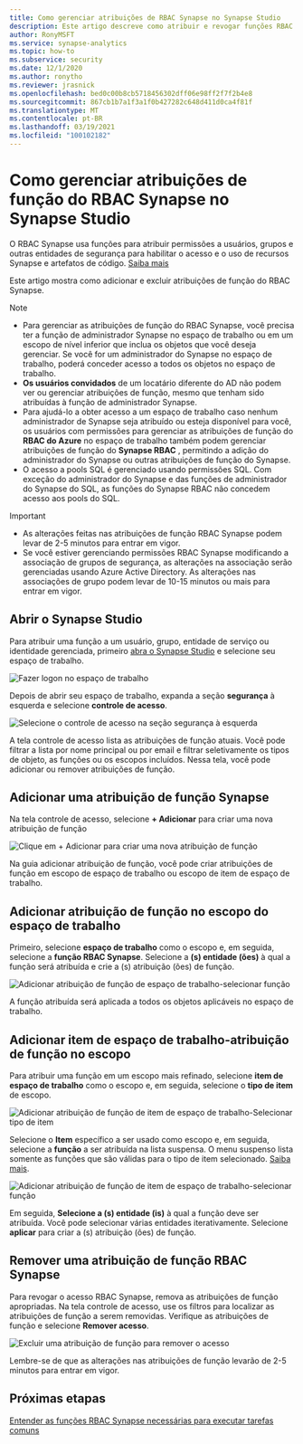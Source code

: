 ```yaml
---
title: Como gerenciar atribuições de RBAC Synapse no Synapse Studio
description: Este artigo descreve como atribuir e revogar funções RBAC Synapse para entidades de segurança do AAD
author: RonyMSFT
ms.service: synapse-analytics
ms.topic: how-to
ms.subservice: security
ms.date: 12/1/2020
ms.author: ronytho
ms.reviewer: jrasnick
ms.openlocfilehash: bed0c00b8cb5718456302dff06e98ff2f7f2b4e8
ms.sourcegitcommit: 867cb1b7a1f3a1f0b427282c648d411d0ca4f81f
ms.translationtype: MT
ms.contentlocale: pt-BR
ms.lasthandoff: 03/19/2021
ms.locfileid: "100102182"
---
```

# <a name="how-to-manage-synapse-rbac-role-assignments-in-synapse-studio"></a>Como gerenciar atribuições de função do RBAC Synapse no Synapse Studio

O RBAC Synapse usa funções para atribuir permissões a usuários, grupos e outras entidades de segurança para habilitar o acesso e o uso de recursos Synapse e artefatos de código.  [Saiba mais](./synapse-workspace-synapse-rbac.md)

Este artigo mostra como adicionar e excluir atribuições de função do RBAC Synapse.

>[!Note]
>- Para gerenciar as atribuições de função do RBAC Synapse, você precisa ter a função de administrador Synapse no espaço de trabalho ou em um escopo de nível inferior que inclua os objetos que você deseja gerenciar. Se você for um administrador do Synapse no espaço de trabalho, poderá conceder acesso a todos os objetos no espaço de trabalho. 
>- **Os usuários convidados** de um locatário diferente do AD não podem ver ou gerenciar atribuições de função, mesmo que tenham sido atribuídas à função de administrador Synapse.
>- Para ajudá-lo a obter acesso a um espaço de trabalho caso nenhum administrador de Synapse seja atribuído ou esteja disponível para você, os usuários com permissões para gerenciar as atribuições de função do **RBAC do Azure** no espaço de trabalho também podem gerenciar atribuições de função do **Synapse RBAC** , permitindo a adição do administrador do Synapse ou outras atribuições de função do Synapse.
>- O acesso a pools SQL é gerenciado usando permissões SQL.  Com exceção do administrador do Synapse e das funções de administrador do Synapse do SQL, as funções do Synapse RBAC não concedem acesso aos pools do SQL.

>[!important]
>- As alterações feitas nas atribuições de função RBAC Synapse podem levar de 2-5 minutos para entrar em vigor. 
>- Se você estiver gerenciando permissões RBAC Synapse modificando a associação de grupos de segurança, as alterações na associação serão gerenciadas usando Azure Active Directory.  As alterações nas associações de grupo podem levar de 10-15 minutos ou mais para entrar em vigor.

## <a name="open-synapse-studio"></a>Abrir o Synapse Studio  

Para atribuir uma função a um usuário, grupo, entidade de serviço ou identidade gerenciada, primeiro [abra o Synapse Studio](https://web.azuresynapse.net/) e selecione seu espaço de trabalho. 

![Fazer logon no espaço de trabalho](./media/common/login-workspace.png) 
 
 Depois de abrir seu espaço de trabalho, expanda a seção **segurança** à esquerda e selecione **controle de acesso**. 

 ![Selecione o controle de acesso na seção segurança à esquerda](./media/how-to-manage-synapse-rbac-role-assignments/left-nav-security-access-control.png)

A tela controle de acesso lista as atribuições de função atuais.  Você pode filtrar a lista por nome principal ou por email e filtrar seletivamente os tipos de objeto, as funções ou os escopos incluídos. Nessa tela, você pode adicionar ou remover atribuições de função.  

## <a name="add-a-synapse-role-assignment"></a>Adicionar uma atribuição de função Synapse

Na tela controle de acesso, selecione **+ Adicionar** para criar uma nova atribuição de função

![Clique em + Adicionar para criar uma nova atribuição de função](./media/how-to-manage-synapse-rbac-role-assignments/access-control-add.png)

Na guia adicionar atribuição de função, você pode criar atribuições de função em escopo de espaço de trabalho ou escopo de item de espaço de trabalho. 

## <a name="add-workspace-scoped-role-assignment"></a>Adicionar atribuição de função no escopo do espaço de trabalho

Primeiro, selecione **espaço de trabalho** como o escopo e, em seguida, selecione a **função RBAC Synapse**.  Selecione a **(s) entidade (ões)** à qual a função será atribuída e crie a (s) atribuição (ões) de função. 

![Adicionar atribuição de função de espaço de trabalho-selecionar função](./media/how-to-manage-synapse-rbac-role-assignments/access-control-workspace-role-assignment.png) 

A função atribuída será aplicada a todos os objetos aplicáveis no espaço de trabalho.

## <a name="add-workspace-item-scoped-role-assignment"></a>Adicionar item de espaço de trabalho-atribuição de função no escopo

Para atribuir uma função em um escopo mais refinado, selecione **item de espaço de trabalho** como o escopo e, em seguida, selecione o **tipo de item** de escopo.       

![Adicionar atribuição de função de item de espaço de trabalho-Selecionar tipo de item](./media/how-to-manage-synapse-rbac-role-assignments/access-control-add-workspace-item-assignment-select-item-type.png) 

Selecione o **Item** específico a ser usado como escopo e, em seguida, selecione a **função** a ser atribuída na lista suspensa.  O menu suspenso lista somente as funções que são válidas para o tipo de item selecionado. [Saiba mais](./synapse-workspace-synapse-rbac.md).  

![Adicionar atribuição de função de item de espaço de trabalho-selecionar função](./media/how-to-manage-synapse-rbac-role-assignments/access-control-add-workspace-item-assignment-select-role.png) 
 
Em seguida, **Selecione a (s) entidade (is)** à qual a função deve ser atribuída.  Você pode selecionar várias entidades iterativamente.  Selecione **aplicar** para criar a (s) atribuição (ões) de função.

## <a name="remove-a-synapse-rbac-role-assignment"></a>Remover uma atribuição de função RBAC Synapse

Para revogar o acesso RBAC Synapse, remova as atribuições de função apropriadas.  Na tela controle de acesso, use os filtros para localizar as atribuições de função a serem removidas.  Verifique as atribuições de função e selecione **Remover acesso**.   

![Excluir uma atribuição de função para remover o acesso](./media/how-to-manage-synapse-rbac-role-assignments/access-control-remove-access.png)

Lembre-se de que as alterações nas atribuições de função levarão de 2-5 minutos para entrar em vigor.   

## <a name="next-steps"></a>Próximas etapas

[Entender as funções RBAC Synapse necessárias para executar tarefas comuns](./synapse-workspace-understand-what-role-you-need.md)